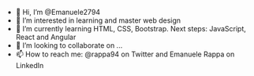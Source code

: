 - 👋 Hi, I’m @Emanuele2794
- 👀 I’m interested in learning and master web design
- 🌱 I’m currently learning HTML, CSS, Bootstrap. Next steps: JavaScript, React and Angular
- 💞️ I’m looking to collaborate on ...
- 📫 How to reach me: @rappa94 on Twitter and Emanuele Rappa on LinkedIn

<!---
Emanuele2794/Emanuele2794 is a ✨ special ✨ repository because its `README.md` (this file) appears on your GitHub profile.
You can click the Preview link to take a look at your changes.
--->
